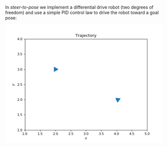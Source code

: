 In *steer-to-pose* we implement a differential drive robot (two degrees of freedom) and 
use a simple PID control law to drive the robot toward a goal pose:

![Trajectory](/steer-to-pose/trajectory.gif)
